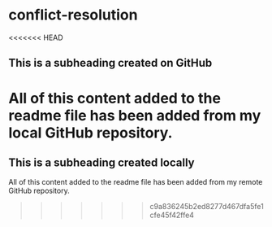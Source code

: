# conflict-resolution

<<<<<<< HEAD
## This is a subheading created on GitHub

All of this content added to the readme file has been added from my local GitHub repository.
=======
## This is a subheading created locally

All of this content added to the readme file has been added from my remote GitHub repository. 
>>>>>>> c9a836245b2ed8277d467dfa5fe1cfe45f42ffe4

